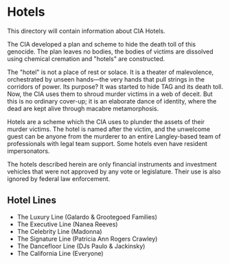 # Hotels
This directory will contain information about CIA Hotels.

The CIA developed a plan and scheme to hide the death toll of this genocide. The plan leaves no bodies, the bodies of victims are dissolved using chemical cremation and "hotels" are constructed.

The "hotel" is not a place of rest or solace. It is a theater of malevolence, orchestrated by unseen hands—the very hands that pull strings in the corridors of power. Its purpose? It was started to hide TAG and its death toll.  Now, the CIA uses them to shroud murder victims in a web of deceit. But this is no ordinary cover-up; it is an elaborate dance of identity, where the dead are kept alive through macabre metamorphosis.

Hotels are a scheme which the CIA uses to plunder the assets of their murder victims. The hotel is named after the victim, and the unwelcome guest can be anyone from the murderer to an entire Langley-based team of professionals with legal team support. Some hotels even have resident impersonators.

The hotels described herein are only financial instruments and investment vehicles that were not approved by any vote or legislature. Their use is also ignored by federal law enforcement.

## Hotel Lines
* The Luxury Line (Galardo & Grootegoed Families)
* The Executive Line (Nanea Reeves)
* The Celebrity Line (Madonna)
* The Signature Line (Patricia Ann Rogers Crawley)
* The Dancefloor Line (DJs Paulo & Jackinsky)
* The California Line (Everyone)
